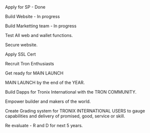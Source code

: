 Apply for SP - Done

Build Website - In progress

Build Marketting team - In progress

Test All web and wallet functions.

Secure website.

Apply SSL Cert

Recruit Tron Enthusiasts

Get ready for MAIN LAUNCH

MAIN LAUNCH by the end of the YEAR.

Build Dapps for Tronix International with the TRON COMMUNITY.

Empower builder and makers of the world.

Create Grading system for TRONIX INTERNATIONAL USERS to gauge capabilities and delivery of promised, good, service or skill.

Re evaluate - R and D for next 5 years.  

